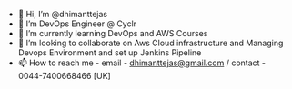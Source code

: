 - 👋 Hi, I’m @dhimanttejas
- 👀 I’m DevOps Engineer @ Cyclr
- 🌱 I’m currently learning DevOps and AWS Courses
- 💞️ I’m looking to collaborate on Aws Cloud infrastructure and Managing Devops Environment and set up Jenkins Pipeline
- 📫 How to reach me - email - dhimanttejas@gmail.com / contact - 0044-7400668466 [UK]

<!---
dhimanttejas/dhimanttejas is a ✨ special ✨ repository because its `README.md` (this file) appears on your GitHub profile.
You can click the Preview link to take a look at your changes.
--->
